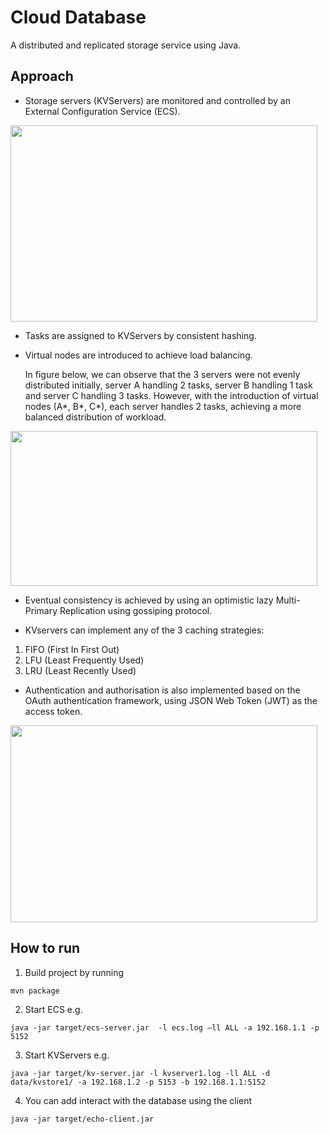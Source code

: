# Cloud Database
A distributed and replicated storage service using Java.

## Approach
* Storage servers (KVServers) are monitored and controlled by an External Configuration Service (ECS).
<img src="https://user-images.githubusercontent.com/41395198/75396662-5a185f80-58f5-11ea-80e9-9d4573221f79.png" height="314" width="490.5">

* Tasks are assigned to KVServers by consistent hashing.

* Virtual nodes are introduced to achieve load balancing. 

  In figure below, we can observe that the 3 servers were not evenly distributed initially, server A handling 2 tasks, server B handling 1 task and server C handling 3 tasks. However, with the introduction of virtual nodes (A*, B*, C*), each server handles 2 tasks, achieving a more balanced distribution of workload.
<img src="https://user-images.githubusercontent.com/41395198/75396611-37864680-58f5-11ea-9a9e-dc94240624f9.png" height="248.5" width="490.5">

* Eventual consistency is achieved by using an optimistic lazy Multi-Primary Replication using gossiping protocol.

* KVservers can implement any of the 3 caching strategies:
 1. FIFO (First In First Out)
 2. LFU (Least Frequently Used)
 3. LRU (Least Recently Used)
 
 * Authentication and authorisation is also implemented based on the OAuth authentication framework, using JSON Web Token (JWT) as the access token.
 <img src="https://user-images.githubusercontent.com/41395198/75397741-e6c41d00-58f7-11ea-9520-2ba8f7d68b9b.png" height="314.5" width="490.5">

## How to run
1. Build project by running 
```console
mvn package
```
2. Start ECS e.g. 
```console
java -jar target/ecs-server.jar  -l ecs.log –ll ALL -a 192.168.1.1 -p 5152
````
3. Start KVServers e.g. 
```console
java -jar target/kv-server.jar -l kvserver1.log -ll ALL -d data/kvstore1/ -a 192.168.1.2 -p 5153 -b 192.168.1.1:5152
```
4. You can add interact with the database using the client
```console
java -jar target/echo-client.jar
```
